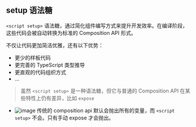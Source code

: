 ## setup 语法糖

<!--
减少了 return {}
更好的类型推断
 -->

`<script setup>` 语法糖，通过简化组件编写方式来提升开发效率。在编译阶段，这些代码会被自动转换为标准的 Composition API 形式。

不仅让代码更加简洁优雅，还有以下优势：

- 更少的样板代码
- 更完善的 TypeScript 类型推导
- 更直观的代码组织方式
- ...

> 虽然 `<script setup>` 是一种语法糖，但它与普通的 Composition API 在某些特性上仍有差异，比如 `expose`

- ![image](https://raw.githubusercontent.com/patty-yang/pic/img/test/202503232106789.png)
  传统的 composition api 默认会抛出所有的变量，而 `<script setup>` 不会。只有手动 expose 才会抛出。
